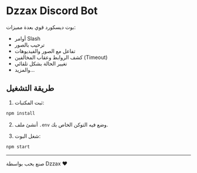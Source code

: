 # Dzzax Discord Bot

بوت ديسكورد قوي بعدة مميزات:
- أوامر Slash
- ترحيب بالصور
- تفاعل مع الصور والفيديوهات
- كشف الروابط وعقاب المخالفين (Timeout)
- تغيير الحالة بشكل تلقائي
- والمزيد...

## طريقة التشغيل
1. ثبت المكتبات:
```bash
npm install
```
2. أنشئ ملف `.env` وضع فيه التوكن الخاص بك.

3. شغل البوت:
```bash
npm start
```

---

صنع بحب بواسطة Dzzax ❤️
